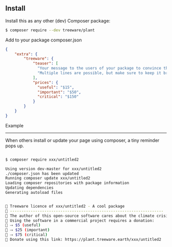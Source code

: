 
Install
---

Install this as any other (dev) Composer package:
```sh
$ composer require --dev treeware/plant
```

Add to your package composer.json
```json
{
    "extra": {
        "treeware": {
            "teaser": [
              "Your message to the users of your package to convince them.",
              "Multiple lines are possible, but make sure to keep it briefly."
            ],
            "prices": {
              "useful": "$15",
              "important": "$50",
              "critical": "$150"
            } 
        }
    }
}
```

Example

---

When others install or update your page using composer, a tiny reminder pops up.

```sh

$ composer require xxx/untitled2

Using version dev-master for xxx/untitled2
./composer.json has been updated
Running composer update xxx/untitled2
Loading composer repositories with package information
Updating dependencies
Generating autoload files


🌳 Treeware licence of xxx/untitled2 - A cool package
🌳 -------------------------------------------------------------------
🌳 The author of this open-source software cares about the climate crisis.
🌳 Using the software in a commercial project requires a donation:
🌳 ⤑ $5 (useful)
🌳 ⤑ $25 (important)
🌳 ⤑ $75 (critical)
🌳 Donate using this link: https://plant.treeware.earth/xxx/untitled2


```


